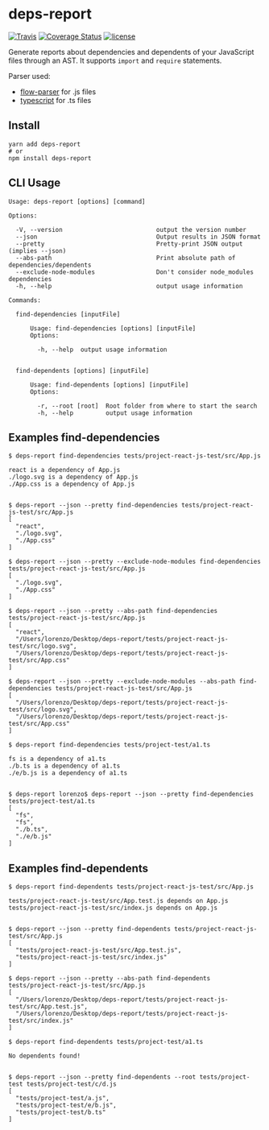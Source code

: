 # deps-report

[![Travis](https://img.shields.io/travis/pichillilorenzo/dependencies-reporter.svg?branch=master)](https://travis-ci.org/pichillilorenzo/dependencies-reporter) 
[![Coverage Status](https://coveralls.io/repos/github/pichillilorenzo/dependencies-reporter/badge.svg?branch=master)](https://coveralls.io/github/pichillilorenzo/dependencies-reporter?branch=master)
[![license](https://img.shields.io/github/license/mashape/apistatus.svg)](/LICENSE.txt)

Generate reports about dependencies and dependents of your JavaScript files through an AST. It supports `import` and `require` statements.

Parser used:
  - [flow-parser](https://www.npmjs.com/package/flow-parser) for .js files
  - [typescript](https://github.com/Microsoft/TypeScript) for .ts files

## Install

```
yarn add deps-report
# or
npm install deps-report
```

## CLI Usage

```
Usage: deps-report [options] [command]

Options:

  -V, --version                          output the version number
  --json                                 Output results in JSON format
  --pretty                               Pretty-print JSON output (implies --json)
  --abs-path                             Print absolute path of dependencies/dependents
  --exclude-node-modules                 Don't consider node_modules dependencies
  -h, --help                             output usage information

Commands:

  find-dependencies [inputFile]

      Usage: find-dependencies [options] [inputFile]
      Options:

        -h, --help  output usage information


  find-dependents [options] [inputFile]

      Usage: find-dependents [options] [inputFile]
      Options:

        -r, --root [root]  Root folder from where to start the search
        -h, --help         output usage information

```

## Examples find-dependencies

```
$ deps-report find-dependencies tests/project-react-js-test/src/App.js

react is a dependency of App.js
./logo.svg is a dependency of App.js
./App.css is a dependency of App.js


$ deps-report --json --pretty find-dependencies tests/project-react-js-test/src/App.js
[
  "react",
  "./logo.svg",
  "./App.css"
]

$ deps-report --json --pretty --exclude-node-modules find-dependencies tests/project-react-js-test/src/App.js
[
  "./logo.svg",
  "./App.css"
]

$ deps-report --json --pretty --abs-path find-dependencies tests/project-react-js-test/src/App.js
[
  "react",
  "/Users/lorenzo/Desktop/deps-report/tests/project-react-js-test/src/logo.svg",
  "/Users/lorenzo/Desktop/deps-report/tests/project-react-js-test/src/App.css"
]

$ deps-report --json --pretty --exclude-node-modules --abs-path find-dependencies tests/project-react-js-test/src/App.js
[
  "/Users/lorenzo/Desktop/deps-report/tests/project-react-js-test/src/logo.svg",
  "/Users/lorenzo/Desktop/deps-report/tests/project-react-js-test/src/App.css"
]

$ deps-report find-dependencies tests/project-test/a1.ts

fs is a dependency of a1.ts
./b.ts is a dependency of a1.ts
./e/b.js is a dependency of a1.ts


$ deps-report lorenzo$ deps-report --json --pretty find-dependencies tests/project-test/a1.ts
[
  "fs",
  "fs",
  "./b.ts",
  "./e/b.js"
]
```

## Examples find-dependents

```
$ deps-report find-dependents tests/project-react-js-test/src/App.js

tests/project-react-js-test/src/App.test.js depends on App.js
tests/project-react-js-test/src/index.js depends on App.js


$ deps-report --json --pretty find-dependents tests/project-react-js-test/src/App.js
[
  "tests/project-react-js-test/src/App.test.js",
  "tests/project-react-js-test/src/index.js"
]

$ deps-report --json --pretty --abs-path find-dependents tests/project-react-js-test/src/App.js
[
  "/Users/lorenzo/Desktop/deps-report/tests/project-react-js-test/src/App.test.js",
  "/Users/lorenzo/Desktop/deps-report/tests/project-react-js-test/src/index.js"
]

$ deps-report find-dependents tests/project-test/a1.ts

No dependents found!


$ deps-report --json --pretty find-dependents --root tests/project-test tests/project-test/c/d.js
[
  "tests/project-test/a.js",
  "tests/project-test/e/b.js",
  "tests/project-test/b.ts"
]
```